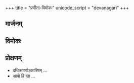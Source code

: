 +++
title = "प्रणीता-विमोकः"
unicode_script = "devanagari"
+++

## मार्जनम्

## विमोकः
<div class="js_include" url="/vedAH_yajuH/taittirIyam/sUtram/ApastambaH/gRhyam/ekAgnikANDam/vishvAsa-prastutiH/2_09/18_samudraM_vaH.md"  newLevelForH1="2" includeTitle="false"> </div>  

## प्रोक्षणम्
- दधिक्राव्णोऽकारिषम् …
- आपो हि ष्ठा …